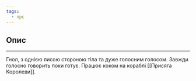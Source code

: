 ```yaml
---
tags:
  - npc
---
```

## Опис
---
Гнол, з однією лисою стороною  тіла та дуже голосним голосом. Завжди голосно говорить поки готує. Працює коком на кораблі [[Присяга Королеви]].  